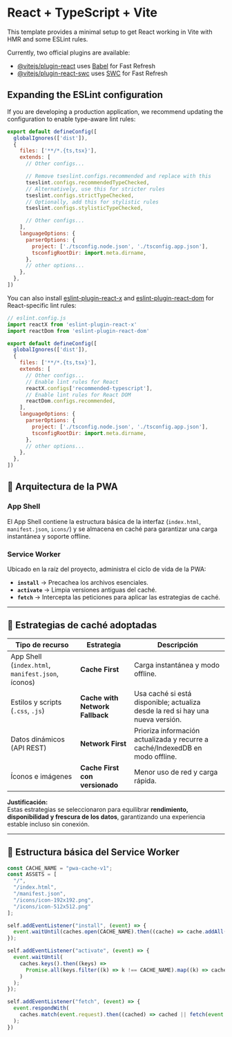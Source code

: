 # React + TypeScript + Vite

This template provides a minimal setup to get React working in Vite with HMR and some ESLint rules.

Currently, two official plugins are available:

- [@vitejs/plugin-react](https://github.com/vitejs/vite-plugin-react/blob/main/packages/plugin-react) uses [Babel](https://babeljs.io/) for Fast Refresh
- [@vitejs/plugin-react-swc](https://github.com/vitejs/vite-plugin-react/blob/main/packages/plugin-react-swc) uses [SWC](https://swc.rs/) for Fast Refresh

## Expanding the ESLint configuration

If you are developing a production application, we recommend updating the configuration to enable type-aware lint rules:

```js
export default defineConfig([
  globalIgnores(['dist']),
  {
    files: ['**/*.{ts,tsx}'],
    extends: [
      // Other configs...

      // Remove tseslint.configs.recommended and replace with this
      tseslint.configs.recommendedTypeChecked,
      // Alternatively, use this for stricter rules
      tseslint.configs.strictTypeChecked,
      // Optionally, add this for stylistic rules
      tseslint.configs.stylisticTypeChecked,

      // Other configs...
    ],
    languageOptions: {
      parserOptions: {
        project: ['./tsconfig.node.json', './tsconfig.app.json'],
        tsconfigRootDir: import.meta.dirname,
      },
      // other options...
    },
  },
])
```

You can also install [eslint-plugin-react-x](https://github.com/Rel1cx/eslint-react/tree/main/packages/plugins/eslint-plugin-react-x) and [eslint-plugin-react-dom](https://github.com/Rel1cx/eslint-react/tree/main/packages/plugins/eslint-plugin-react-dom) for React-specific lint rules:

```js
// eslint.config.js
import reactX from 'eslint-plugin-react-x'
import reactDom from 'eslint-plugin-react-dom'

export default defineConfig([
  globalIgnores(['dist']),
  {
    files: ['**/*.{ts,tsx}'],
    extends: [
      // Other configs...
      // Enable lint rules for React
      reactX.configs['recommended-typescript'],
      // Enable lint rules for React DOM
      reactDom.configs.recommended,
    ],
    languageOptions: {
      parserOptions: {
        project: ['./tsconfig.node.json', './tsconfig.app.json'],
        tsconfigRootDir: import.meta.dirname,
      },
      // other options...
    },
  },
])

```
## 🧩 Arquitectura de la PWA

### App Shell
El App Shell contiene la estructura básica de la interfaz (`index.html`, `manifest.json`, `icons/`) y se almacena en caché para garantizar una carga instantánea y soporte offline.

### Service Worker
Ubicado en la raíz del proyecto, administra el ciclo de vida de la PWA:

- **`install`** → Precachea los archivos esenciales.  
- **`activate`** → Limpia versiones antiguas del caché.  
- **`fetch`** → Intercepta las peticiones para aplicar las estrategias de caché.

---

## 🧠 Estrategias de caché adoptadas

| Tipo de recurso | Estrategia | Descripción |
|------------------|-------------|--------------|
| App Shell (`index.html`, `manifest.json`, íconos) | **Cache First** | Carga instantánea y modo offline. |
| Estilos y scripts (`.css`, `.js`) | **Cache with Network Fallback** | Usa caché si está disponible; actualiza desde la red si hay una nueva versión. |
| Datos dinámicos (API REST) | **Network First** | Prioriza información actualizada y recurre a caché/IndexedDB en modo offline. |
| Íconos e imágenes | **Cache First con versionado** | Menor uso de red y carga rápida. |

**Justificación:**  
Estas estrategias se seleccionaron para equilibrar **rendimiento, disponibilidad y frescura de los datos**, garantizando una experiencia estable incluso sin conexión.

---

## 🧾 Estructura básica del Service Worker

```js
const CACHE_NAME = "pwa-cache-v1";
const ASSETS = [
  "/",
  "/index.html",
  "/manifest.json",
  "/icons/icon-192x192.png",
  "/icons/icon-512x512.png"
];

self.addEventListener("install", (event) => {
  event.waitUntil(caches.open(CACHE_NAME).then((cache) => cache.addAll(ASSETS)));
});

self.addEventListener("activate", (event) => {
  event.waitUntil(
    caches.keys().then((keys) =>
      Promise.all(keys.filter((k) => k !== CACHE_NAME).map((k) => caches.delete(k)))
    )
  );
});

self.addEventListener("fetch", (event) => {
  event.respondWith(
    caches.match(event.request).then((cached) => cached || fetch(event.request))
  );
})

